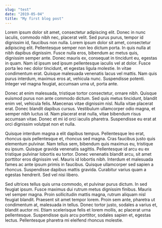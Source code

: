 ```yaml
---
slug: "test"
date: "2019-05-04"
title: "My first blog post"
---
```


Lorem ipsum dolor sit amet, consectetur adipiscing elit. Donec in nunc iaculis, commodo nibh nec, placerat velit. Sed purus purus, tempor id dignissim id, faucibus non nulla. Lorem ipsum dolor sit amet, consectetur adipiscing elit. Pellentesque semper non leo dictum porta. In quis nulla at nibh dapibus dignissim. Fusce nulla eros, bibendum ac metus quis, dignissim semper ante. Donec mauris ex, consequat in tincidunt eu, egestas in quam. Nam id ipsum sed ipsum pellentesque iaculis vel at dolor. Fusce porta leo nec dolor tincidunt, et egestas ligula molestie. In vitae condimentum erat. Quisque malesuada venenatis lacus vel mattis. Nam quis purus interdum, maximus eros at, vehicula nunc. Suspendisse potenti. Integer vel magna feugiat, accumsan urna ut, porta ante.

Donec at enim malesuada, tristique tortor consectetur, ornare nibh. Quisque euismod purus non ante commodo dictum. Sed quis metus tincidunt, blandit enim vel, vehicula felis. Maecenas vitae dignissim nisl. Nulla vitae placerat erat. Donec blandit dapibus cursus. Vestibulum ullamcorper odio magna, et semper nibh luctus id. Nam placerat erat nulla, vitae bibendum risus accumsan vitae. Donec et mi id orci iaculis pharetra. Suspendisse eu erat at orci dignissim volutpat non et nulla.

Quisque interdum magna a elit dapibus tempus. Pellentesque leo erat, rhoncus quis pellentesque et, rhoncus sed magna. Cras faucibus justo quis elementum pulvinar. Nam tellus sem, bibendum quis maximus eu, tristique eu ipsum. Quisque gravida venenatis sagittis. Pellentesque id arcu eu ex tristique pulvinar lobortis eu tortor. Donec venenatis blandit arcu, sit amet porttitor eros dignissim vel. Mauris id lobortis nibh. Interdum et malesuada fames ac ante ipsum primis in faucibus. Quisque ullamcorper sed sapien a rhoncus. Suspendisse dapibus mattis gravida. Curabitur varius quam a egestas hendrerit. Sed vel nisi libero.

Sed ultrices tellus quis urna commodo, et pulvinar purus dictum. In sed feugiat ipsum. Fusce maximus dui rutrum metus dignissim finibus. Mauris vel semper magna. Proin sollicitudin mattis magna, rutrum aliquam nisl feugiat blandit. Praesent sit amet tempor lorem. Proin sem ante, pharetra ut condimentum at, malesuada in tellus. Donec tortor justo, sodales a varius et, blandit auctor mi. Etiam scelerisque felis et lorem mollis, ac placerat urna pellentesque. Suspendisse quis arcu porttitor, sodales sapien et, egestas lectus. Pellentesque pharetra mi eleifend rhoncus molestie.